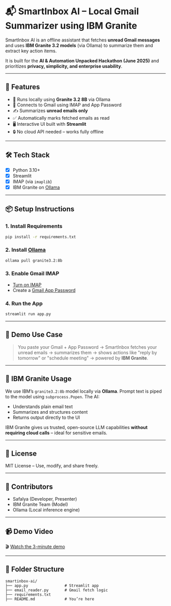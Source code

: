 # 📬 SmartInbox AI – Local Gmail Summarizer using IBM Granite

SmartInbox AI is an offline assistant that fetches **unread Gmail messages** and uses **IBM Granite 3.2 models** (via Ollama) to summarize them and extract key action items.

It is built for the **AI & Automation Unpacked Hackathon (June 2025)** and prioritizes **privacy, simplicity, and enterprise usability**.

---

## 🚀 Features

* 🧠 Runs locally using **Granite 3.2 8B** via Ollama
* 📧 Connects to Gmail using IMAP and App Password
* ✍️ Summarizes **unread emails only**
* ✅ Automatically marks fetched emails as read
* 🖥️ Interactive UI built with **Streamlit**
* 🔒 No cloud API needed – works fully offline

---

## 🛠️ Tech Stack

* [x] Python 3.10+
* [x] Streamlit
* [x] IMAP (via `imaplib`)
* [x] IBM Granite on [Ollama](https://ollama.com)

---

## 📦 Setup Instructions

### 1. Install Requirements

```bash
pip install -r requirements.txt
```

### 2. Install [Ollama](https://ollama.com/download)

```bash
ollama pull granite3.2:8b
```

### 3. Enable Gmail IMAP

* [Turn on IMAP](https://mail.google.com/mail/u/0/#settings/fwdandpop)
* Create a [Gmail App Password](https://myaccount.google.com/apppasswords)

### 4. Run the App

```bash
streamlit run app.py
```

---

## 🧪 Demo Use Case

> You paste your Gmail + App Password → SmartInbox fetches your unread emails → summarizes them → shows actions like "reply by tomorrow" or "schedule meeting" → powered by **IBM Granite**.

---

## 🧠 IBM Granite Usage

We use IBM’s `granite3.2:8b` model locally via **Ollama**. Prompt text is piped to the model using `subprocess.Popen`. The AI:

* Understands plain email text
* Summarizes and structures content
* Returns output directly to the UI

IBM Granite gives us trusted, open-source LLM capabilities **without requiring cloud calls** – ideal for sensitive emails.

---

## 🧾 License

MIT License – Use, modify, and share freely.

---

## 🤝 Contributors

* Safalya (Developer, Presenter)
* IBM Granite Team (Model)
* Ollama (Local inference engine)

---

## 📹 Demo Video

🎬 [Watch the 3-minute demo](https://your-demo-link-here.com)

---

## 📂 Folder Structure

```
smartinbox-ai/
├── app.py                # Streamlit app
├── email_reader.py       # Gmail fetch logic
├── requirements.txt
├── README.md             # You’re here
```
